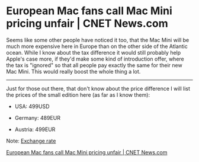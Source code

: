 # European Mac fans call Mac Mini pricing unfair | CNET News.com

Seems like some other people have noticed it too, that the Mac Mini will be much more expensive here in Europe than on the other side of the Atlantic ocean. While I know about the tax difference it would still probably help Apple's case more, if they'd make some kind of introduction offer, where the tax is "ignored" so that all people pay exactly the same for their new Mac Mini. This would really boost the whole thing a lot.

-------------------------------



Just for those out there, that don't know about the price difference I will list the prices of the small edition here (as far as I know them):

* USA: 499USD

* Germany: 489EUR

* Austria: 499EUR



Note: <a href="http://finance.yahoo.com/currency/convert?amt=1&from=USD&to=EUR&submit=Convert">Exchange rate</a>



<a href="http://news.com.com/2100-1041-5539290.html?tag=yt">European Mac fans call Mac Mini pricing unfair | CNET News.com</a>

